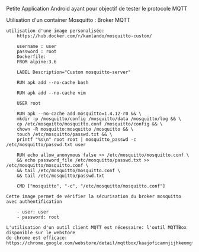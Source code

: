 Petite Application Android ayant pour objectif de tester le protocole MQTT

Utilisation d'un container Mosquitto : Broker MQTT

    utilisation d'une image personalisée: 
        https://hub.docker.com/r/kamlando/mosquitto-custom/
        
        username : user
        password : root
        Dockerfile:
        FROM alpine:3.6
        
        LABEL Description="Custom mosquitto-server"
        
        RUN apk add --no-cache bash
        
        RUN apk add --no-cache vim
        
        USER root
        
        RUN apk --no-cache add mosquitto=1.4.12-r0 && \
        mkdir -p /mosquitto/config /mosquitto/data /mosquitto/log && \
        cp /etc/mosquitto/mosquitto.conf /mosquitto/config && \
        chown -R mosquitto:mosquitto /mosquitto && \
        touch /etc/mosquitto/passwd.txt && \
        printf "%s\n" root root | mosquitto_passwd -c /etc/mosquitto/passwd.txt user
        
        RUN echo allow_anonymous false >> /etc/mosquitto/mosquitto.conf \
        && echo password_file /etc/mosquitto/passwd.txt >> /etc/mosquitto/mosquitto.conf \
        && tail /etc/mosquitto/mosquitto.conf \
        && tail /etc/mosquitto/passwd.txt
        
        CMD ["mosquitto", "-c", "/etc/mosquitto/mosquitto.conf"]
        
    Cette image permet de vérifier la sécurisation du broker mosquitto avec authentification
    
        - user: user
        - password: root
        
    L'utilisation d'un outil client MQTT est nécessaire: l'outil MQTTBox disponible sur le webstore 
    de chrome est efficace: https://chrome.google.com/webstore/detail/mqttbox/kaajoficamnjijhkeomgfljpicifbkaf 